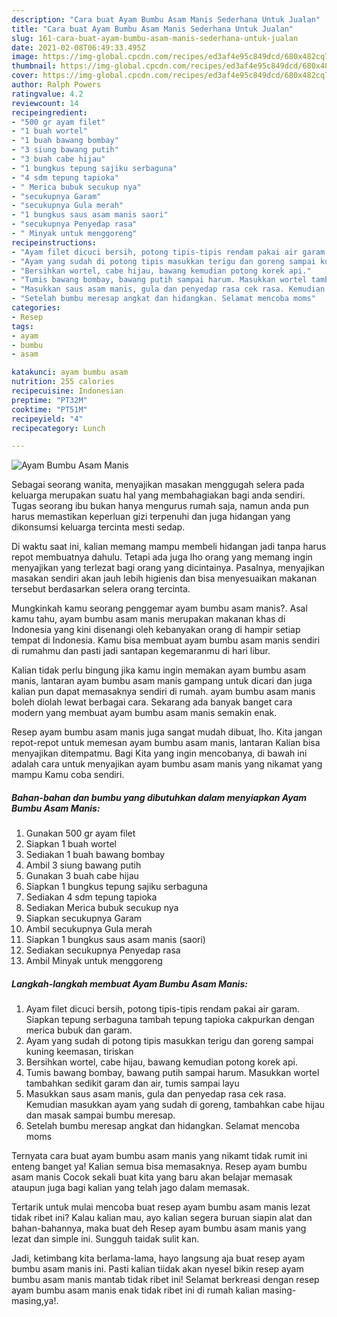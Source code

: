 ```yaml
---
description: "Cara buat Ayam Bumbu Asam Manis Sederhana Untuk Jualan"
title: "Cara buat Ayam Bumbu Asam Manis Sederhana Untuk Jualan"
slug: 161-cara-buat-ayam-bumbu-asam-manis-sederhana-untuk-jualan
date: 2021-02-08T06:49:33.495Z
image: https://img-global.cpcdn.com/recipes/ed3af4e95c849dcd/680x482cq70/ayam-bumbu-asam-manis-foto-resep-utama.jpg
thumbnail: https://img-global.cpcdn.com/recipes/ed3af4e95c849dcd/680x482cq70/ayam-bumbu-asam-manis-foto-resep-utama.jpg
cover: https://img-global.cpcdn.com/recipes/ed3af4e95c849dcd/680x482cq70/ayam-bumbu-asam-manis-foto-resep-utama.jpg
author: Ralph Powers
ratingvalue: 4.2
reviewcount: 14
recipeingredient:
- "500 gr ayam filet"
- "1 buah wortel"
- "1 buah bawang bombay"
- "3 siung bawang putih"
- "3 buah cabe hijau"
- "1 bungkus tepung sajiku serbaguna"
- "4 sdm tepung tapioka"
- " Merica bubuk secukup nya"
- "secukupnya Garam"
- "secukupnya Gula merah"
- "1 bungkus saus asam manis saori"
- "secukupnya Penyedap rasa"
- " Minyak untuk menggoreng"
recipeinstructions:
- "Ayam filet dicuci bersih, potong tipis-tipis rendam pakai air garam. Siapkan tepung serbaguna tambah tepung tapioka cakpurkan dengan merica bubuk dan garam."
- "Ayam yang sudah di potong tipis masukkan terigu dan goreng sampai kuning keemasan, tiriskan"
- "Bersihkan wortel, cabe hijau, bawang kemudian potong korek api."
- "Tumis bawang bombay, bawang putih sampai harum. Masukkan wortel tambahkan sedikit garam dan air, tumis sampai layu"
- "Masukkan saus asam manis, gula dan penyedap rasa cek rasa. Kemudian masukkan ayam yang sudah di goreng, tambahkan cabe hijau dan masak sampai bumbu meresap."
- "Setelah bumbu meresap angkat dan hidangkan. Selamat mencoba moms"
categories:
- Resep
tags:
- ayam
- bumbu
- asam

katakunci: ayam bumbu asam 
nutrition: 255 calories
recipecuisine: Indonesian
preptime: "PT32M"
cooktime: "PT51M"
recipeyield: "4"
recipecategory: Lunch

---
```



![Ayam Bumbu Asam Manis](https://img-global.cpcdn.com/recipes/ed3af4e95c849dcd/680x482cq70/ayam-bumbu-asam-manis-foto-resep-utama.jpg)

Sebagai seorang wanita, menyajikan masakan menggugah selera pada keluarga merupakan suatu hal yang membahagiakan bagi anda sendiri. Tugas seorang ibu bukan hanya mengurus rumah saja, namun anda pun harus memastikan keperluan gizi terpenuhi dan juga hidangan yang dikonsumsi keluarga tercinta mesti sedap.

Di waktu  saat ini, kalian memang mampu membeli hidangan jadi tanpa harus repot membuatnya dahulu. Tetapi ada juga lho orang yang memang ingin menyajikan yang terlezat bagi orang yang dicintainya. Pasalnya, menyajikan masakan sendiri akan jauh lebih higienis dan bisa menyesuaikan makanan tersebut berdasarkan selera orang tercinta. 



Mungkinkah kamu seorang penggemar ayam bumbu asam manis?. Asal kamu tahu, ayam bumbu asam manis merupakan makanan khas di Indonesia yang kini disenangi oleh kebanyakan orang di hampir setiap tempat di Indonesia. Kamu bisa membuat ayam bumbu asam manis sendiri di rumahmu dan pasti jadi santapan kegemaranmu di hari libur.

Kalian tidak perlu bingung jika kamu ingin memakan ayam bumbu asam manis, lantaran ayam bumbu asam manis gampang untuk dicari dan juga kalian pun dapat memasaknya sendiri di rumah. ayam bumbu asam manis boleh diolah lewat berbagai cara. Sekarang ada banyak banget cara modern yang membuat ayam bumbu asam manis semakin enak.

Resep ayam bumbu asam manis juga sangat mudah dibuat, lho. Kita jangan repot-repot untuk memesan ayam bumbu asam manis, lantaran Kalian bisa menyajikan ditempatmu. Bagi Kita yang ingin mencobanya, di bawah ini adalah cara untuk menyajikan ayam bumbu asam manis yang nikamat yang mampu Kamu coba sendiri.

<!--inarticleads1-->

##### Bahan-bahan dan bumbu yang dibutuhkan dalam menyiapkan Ayam Bumbu Asam Manis:

1. Gunakan 500 gr ayam filet
1. Siapkan 1 buah wortel
1. Sediakan 1 buah bawang bombay
1. Ambil 3 siung bawang putih
1. Gunakan 3 buah cabe hijau
1. Siapkan 1 bungkus tepung sajiku serbaguna
1. Sediakan 4 sdm tepung tapioka
1. Sediakan  Merica bubuk secukup nya
1. Siapkan secukupnya Garam
1. Ambil secukupnya Gula merah
1. Siapkan 1 bungkus saus asam manis (saori)
1. Sediakan secukupnya Penyedap rasa
1. Ambil  Minyak untuk menggoreng




<!--inarticleads2-->

##### Langkah-langkah membuat Ayam Bumbu Asam Manis:

1. Ayam filet dicuci bersih, potong tipis-tipis rendam pakai air garam. Siapkan tepung serbaguna tambah tepung tapioka cakpurkan dengan merica bubuk dan garam.
1. Ayam yang sudah di potong tipis masukkan terigu dan goreng sampai kuning keemasan, tiriskan
1. Bersihkan wortel, cabe hijau, bawang kemudian potong korek api.
1. Tumis bawang bombay, bawang putih sampai harum. Masukkan wortel tambahkan sedikit garam dan air, tumis sampai layu
1. Masukkan saus asam manis, gula dan penyedap rasa cek rasa. Kemudian masukkan ayam yang sudah di goreng, tambahkan cabe hijau dan masak sampai bumbu meresap.
1. Setelah bumbu meresap angkat dan hidangkan. Selamat mencoba moms




Ternyata cara buat ayam bumbu asam manis yang nikamt tidak rumit ini enteng banget ya! Kalian semua bisa memasaknya. Resep ayam bumbu asam manis Cocok sekali buat kita yang baru akan belajar memasak ataupun juga bagi kalian yang telah jago dalam memasak.

Tertarik untuk mulai mencoba buat resep ayam bumbu asam manis lezat tidak ribet ini? Kalau kalian mau, ayo kalian segera buruan siapin alat dan bahan-bahannya, maka buat deh Resep ayam bumbu asam manis yang lezat dan simple ini. Sungguh taidak sulit kan. 

Jadi, ketimbang kita berlama-lama, hayo langsung aja buat resep ayam bumbu asam manis ini. Pasti kalian tiidak akan nyesel bikin resep ayam bumbu asam manis mantab tidak ribet ini! Selamat berkreasi dengan resep ayam bumbu asam manis enak tidak ribet ini di rumah kalian masing-masing,ya!.

